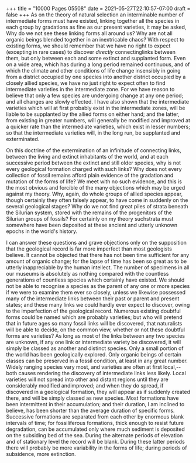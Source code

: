+++
title = "10000 Pages 05508"
date = 2021-05-27T22:10:57-07:00
draft = false
+++
As on the theory of natural selection an interminable number of intermediate forms must have existed, linking together all the species in each group by gradations as fine as our present varieties, it may be asked, Why do we not see these linking forms all around us? Why are not all organic beings blended together in an inextricable chaos? With respect to existing forms, we should remember that we have no right to expect (excepting in rare cases) to discover _directly_ connectinglinks between them, but only between each and some extinct and supplanted form. Even on a wide area, which has during a long period remained continuous, and of which the climate and other conditions of life change insensibly in going from a district occupied by one species into another district occupied by a closely allied species, we have no just right to expect often to find intermediate varieties in the intermediate zone. For we have reason to believe that only a few species are undergoing change at any one period; and all changes are slowly effected. I have also shown that the intermediate varieties which will at first probably exist in the intermediate zones, will be liable to be supplanted by the allied forms on either hand; and the latter, from existing in greater numbers, will generally be modified and improved at a quicker rate than the intermediate varieties, which exist in lesser numbers; so that the intermediate varieties will, in the long run, be supplanted and exterminated.

On this doctrine of the extermination of an infinitude of connecting links, between the living and extinct inhabitants of the world, and at each successive period between the extinct and still older species, why is not every geological formation charged with such links? Why does not every collection of fossil remains afford plain evidence of the gradation and mutation of the forms of life? We meet with no such evidence, and this is the most obvious and forcible of the many objections which may be urged against my theory. Why, again, do whole groups of allied species appear, though certainly they often falsely appear, to have come in suddenly on the several geological stages? Why do we not find great piles of strata beneath the Silurian system, stored with the remains of the progenitors of the Silurian groups of fossils? For certainly on my theory suchstrata must somewhere have been deposited at these ancient and utterly unknown epochs in the world's history.

I can answer these questions and grave objections only on the supposition that the geological record is far more imperfect than most geologists believe. It cannot be objected that there has not been time sufficient for any amount of organic change; for the lapse of time has been so great as to be utterly inappreciable by the human intellect. The number of specimens in all our museums is absolutely as nothing compared with the countless generations of countless species which certainly have existed. We should not be able to recognise a species as the parent of any one or more species if we were to examine them ever so closely, unless we likewise possessed many of the intermediate links between their past or parent and present states; and these many links we could hardly ever expect to discover, owing to the imperfection of the geological record. Numerous existing doubtful forms could be named which are probably varieties; but who will pretend that in future ages so many fossil links will be discovered, that naturalists will be able to decide, on the common view, whether or not these doubtful forms are varieties? As long as most of the links between any two species are unknown, if any one link or intermediate variety be discovered, it will simply be classed as another and distinct species. Only a small portion of the world has been geologically explored. Only organic beings of certain classes can be preserved in a fossil condition, at least in any great number. Widely ranging species vary most, and varieties are often at first local,--both causes rendering the discovery of intermediate links less likely. Local varieties will not spread into other and distant regions until they are considerably modified andimproved; and when they do spread, if discovered in a geological formation, they will appear as if suddenly created there, and will be simply classed as new species. Most formations have been intermittent in their accumulation; and their duration, I am inclined to believe, has been shorter than the average duration of specific forms. Successive formations are separated from each other by enormous blank intervals of time; for fossiliferous formations, thick enough to resist future degradation, can be accumulated only where much sediment is deposited on the subsiding bed of the sea. During the alternate periods of elevation and of stationary level the record will be blank. During these latter periods there will probably be more variability in the forms of life; during periods of subsidence, more extinction.
